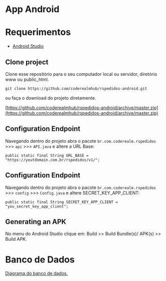 # App Android

# Requerimentos

- [Android Studio](https://developer.android.com/studio?hl=pt-br)

## Clone project

Clone esse repositório para o seu computador local ou servidor, diretório www ou public_html.

    git clone https://github.com/coderealmhub/rspedidos-android.git

ou faça o download do projeto diretamente.

[https://github.com/coderealmhub/rspedidos-android/archive/master.zip](https://github.com/coderealmhub/rspedidos-android/archive/master.zip)

## Configuration Endpoint

Navegando dentro do projeto abra o pacote ```br.com.coderealm.rspedidos``` >>> ```api``` >>> ```API.java``` e altere a URL Base:

    public static final String URL_BASE = "https://youtdomain.com.br/rspedidos/v1/";

## Configuration Endpoint

Navegando dentro do projeto abra o pacote ```br.com.coderealm.rspedidos``` >>> ```config``` >>> ```Config.java``` e altere SECRET_KEY_APP_CLIENT:

    public static final String SECRET_KEY_APP_CLIENT = "you_secret_key_app_client";

## Generating an APK

No menu do Android Studio clique em: Build >> Build Bundle(s)/ APK(s) >> Build APK.

# Banco de Dados

[Diagrama do banco de dados.](https://drive.google.com/file/d/1bfNfXLuHHE43d_TW_YnZnUsCCwpFQbTK/view?usp=sharing)